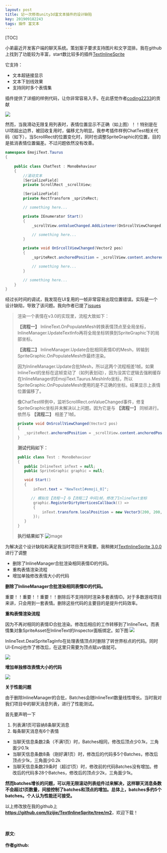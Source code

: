 ```yaml
---
layout: post
title: 记一次修改unity3d富文本插件的设计缺陷
key: 201909182243
tags: 插件 富文本
---
```


[TOC]

小弟最近开发客户端的聊天系统。策划案子要求支持图片和文字混排。我在github上找到了功能较为丰富，start数比较多的插件[TextInlineSprite](https://github.com/coding2233/TextInlineSprite)

它支持：
* 文本超链接显示
* 文本下划线效果
* 支持同时多个表情集

插件提供了详细的样例代码，让你非常容易入手。在此感觉作者[coding2233](https://github.com/coding2233)的贡献


![](https://raw.githubusercontent.com/lizijie/lizijie.github.io/master/assets/images/2019-09-18-%E8%AE%B0%E4%B8%80%E6%AC%A1%E4%BF%AE%E6%94%B9unity3d%E5%AF%8C%E6%96%87%E6%9C%AC%E6%8F%92%E4%BB%B6%E7%9A%84%E8%AE%BE%E8%AE%A1%E7%BC%BA%E9%99%B7/inlinetext_bug.png)

然而，当我滑动无限复用列表时，表情位置显示不正确（如上图）！！特别是在UI项超出边界，被回收复用时，偏移尤为明显。我参考插件样例ChatTest相关代码（如下），当ScrollRect的位置变化时，同时也调整SpriteGraphic的位置，目的是抵消表情位置偏差。不过问题依然没有改善。

```c#
namespace EmojiText.Taurus
{
    
	public class ChatTest : MonoBehaviour
	{
        //滚动文本
		[SerializeField]
		private ScrollRect _scrollView;

        [SerializeField]
		private RectTransform _spriteRect;

        // something here...

        private IEnumerator Start()
		{
			_scrollView.onValueChanged.AddListener(OnSrcollViewChanged);

            // something here...
        }

        private void OnSrcollViewChanged(Vector2 pos)
		{
			_spriteRect.anchoredPosition = _scrollView.content.anchoredPosition;

            // something here...
        }

        // something here...
    }
}
```

经过长时间的调试，我发现在UI复用的一帧非常容易出现位置错误。实际是一个设计缺陷，导致了该问题。我向作者已提了[issues](https://github.com/coding2233/TextInlineSprite/issues/46)

>渲染一个表情在v3.0的实现里，流程大致如下：
>
>**【流程一】** InlineText.OnPopulateMesh转换表情顶点至全局坐标，InlineManager.UpdateTextInfo再将全局坐标转换到SpriteGraphic下的局部坐标。
>
>**【流程二】** InlineManager.Update合批相同表情ID的Mesh，转输到SpriteGraphic.OnPopulateMesh作最终渲染。
>
>因为InlineManager.Update合批Mesh，所以这两个流程相差1帧。如果InlineText的坐标在这帧变动了（如列表划动），因为没其它逻辑去强刷缓存在InlineManager的EmojiText.Taurus.MeshInfo坐标，所以SpriteGraphic.OnPopulateMesh使用的是不正确的坐标。结果显示上表情位置偏移了。
>
>像ChatTest样例中，监听ScrollRect.onValueChanged事件，修复SpriteGraphic坐标并未解决以上问题。因为它是与 **【流程一】**  同帧进行。依然与 **【流程二】** 相差了1帧。
>
>```c#
>private void OnSrcollViewChanged(Vector2 pos)
>{
>    _spriteRect.anchoredPosition = _scrollView.content.anchoredPosition;
>}
>```
>
>**测试代码如下：**
>```c#
>public class Test : MonoBehaviour
>{
>    public InlineText inText = null;
>    public SpriteGraphic graphic = null;
>
>    void Start()
>    {
>        inText.text = "NewText[#emoji_0]";
>
>		// 模拟在【流程一】与【流程二】中间1帧，修改了InlineText坐标
>        graphic.RegisterDirtyVerticesCallback(() =>
>        {
>            inText.transform.localPosition = new Vector3(200, 200, 0);
>        });
>    }
>}
>```
>**执行结果如下**
>![image](https://user-images.githubusercontent.com/3928231/64693604-32aa1380-d4ca-11e9-83c3-c3b6048ba8b4.png)

为解决这个设计缺陷和满足我当时项目开发需要。我稍微对[TextInlineSprite 3.0.0](https://github.com/coding2233/TextInlineSprite/tree/Text-v3.0-b) 进行了调整

* 删除了InlineManager合批渲染相同表情ID的代码。
* 重构表情渲染流程
* 增加单独修改表情大小的代码

**删除了InlineManager合批渲染相同表情ID的代码。**

重要！！重要！！重要！！删除后不支持同时渲染多套表情ID。对于多数游戏项目来讲，只会用到一套表情。删除这些代码的主要目的是提升代码效率。

**重构表情渲染流程**

因为不再对相同的表情ID合批渲染。修改后相应的工作转移到了InlineText。而表情集对象SpriteAsset在InlineText的Inspector面板绑定。如下图
![](https://raw.githubusercontent.com/lizijie/lizijie.github.io/master/assets/images/2019-09-18-%E8%AE%B0%E4%B8%80%E6%AC%A1%E4%BF%AE%E6%94%B9unity3d%E5%AF%8C%E6%96%87%E6%9C%AC%E6%8F%92%E4%BB%B6%E7%9A%84%E8%AE%BE%E8%AE%A1%E7%BC%BA%E9%99%B7/inlinetext_add_feature.png)

InlineText.DealSpriteTagInfo在处理表情顶点时删除了转世界标点的代码。同时UI-Emoji也作了修改后，在这里只需要为顶点赋uv值就可。

![](https://raw.githubusercontent.com/lizijie/lizijie.github.io/master/assets/images/2019-09-18-%E8%AE%B0%E4%B8%80%E6%AC%A1%E4%BF%AE%E6%94%B9unity3d%E5%AF%8C%E6%96%87%E6%9C%AC%E6%8F%92%E4%BB%B6%E7%9A%84%E8%AE%BE%E8%AE%A1%E7%BC%BA%E9%99%B7/inlinetext_deal_sprite.png)


**增加单独修改表情大小的代码**

![](https://raw.githubusercontent.com/lizijie/lizijie.github.io/master/assets/images/2019-09-18-%E8%AE%B0%E4%B8%80%E6%AC%A1%E4%BF%AE%E6%94%B9unity3d%E5%AF%8C%E6%96%87%E6%9C%AC%E6%8F%92%E4%BB%B6%E7%9A%84%E8%AE%BE%E8%AE%A1%E7%BC%BA%E9%99%B7/inlinetext_stick_size_anim.gif)


**关于性能问题**

由于删除InlineManager的合批，Batches会随InlineText数量线性增长。当时我对我们项目中的聊天消息列表，进行了性能测试。

首先要声明一下
1. 列表满1页可容纳8条聊天消息
2. 每条聊天消息有6个表情

* 当聊天信息条数2条（不满1页）时，Batches相同，修改后顶点少0.1k，三角面少0.1k
* 当聊天信息条数8条（刚好满1页）时，修改后的代码多5个Batches，修改后顶点少1k，三角面少0.2k
* 当聊天信息条数29条时（超过1页）时，修改前的代码Batches没有增加。修改后的代码多28个Batches，修改后的顶点少2k，三角面少1k。

**然而batches增长的问题，可以用无限滚动列表组件过来解决，这样聊天消息条数不会超过1页数量，间接控制了batches和顶点的增加。总体上，batches多约5个batches。个人认为性能还可接受。**

以上修改放在我的github上<b><https://github.com/lizijie/TextInlineSprite/tree/m2></b>，欢迎下载！

<br>	
<br>	
<b>原文:<br>
<https://lizijie.github.io/2019/09/18/%E8%AE%B0%E4%B8%80%E6%AC%A1%E4%BF%AE%E6%94%B9unity3d%E5%AF%8C%E6%96%87%E6%9C%AC%E6%8F%92%E4%BB%B6%E7%9A%84%E8%AE%BE%E8%AE%A1%E7%BC%BA%E9%99%B7.html>
<br>
作者github:<br>	
<https://github.com/lizijie>	
</b>
